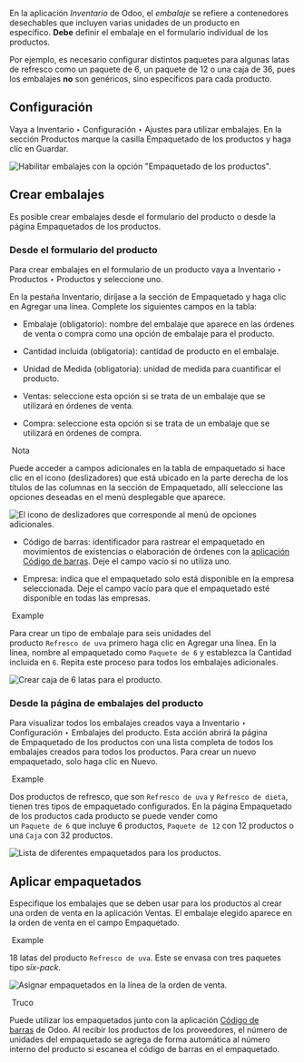 En la aplicación _Inventario_ de Odoo, el _embalaje_ se refiere a contenedores desechables que incluyen varias unidades de un producto en específico. **Debe** definir el embalaje en el formulario individual de los productos.

Por ejemplo, es necesario configurar distintos paquetes para algunas latas de refresco como un paquete de 6, un paquete de 12 o una caja de 36, pues los embalajes **no** son genéricos, sino específicos para cada producto.

## Configuración[](https://www.odoo.com/documentation/17.0/es/applications/inventory_and_mrp/inventory/product_management/product_tracking/packaging.html#configuration "Enlazar permanentemente con este título")

Vaya a Inventario ‣ Configuración ‣ Ajustes para utilizar embalajes. En la sección Productos marque la casilla Empaquetado de los productos y haga clic en Guardar.

![Habilitar embalajes con la opción "Empaquetado de los productos".](https://www.odoo.com/documentation/17.0/es/_images/enable-packagings.png)

## Crear embalajes[](https://www.odoo.com/documentation/17.0/es/applications/inventory_and_mrp/inventory/product_management/product_tracking/packaging.html#create-packaging "Enlazar permanentemente con este título")

Es posible crear embalajes desde el formulario del producto o desde la página Empaquetados de los productos.

### Desde el formulario del producto[](https://www.odoo.com/documentation/17.0/es/applications/inventory_and_mrp/inventory/product_management/product_tracking/packaging.html#from-product-form "Enlazar permanentemente con este título")

Para crear embalajes en el formulario de un producto vaya a Inventario ‣ Productos ‣ Productos y seleccione uno.

En la pestaña Inventario, diríjase a la sección de Empaquetado y haga clic en Agregar una línea. Complete los siguientes campos en la tabla:

- Embalaje (obligatorio): nombre del embalaje que aparece en las órdenes de venta o compra como una opción de embalaje para el producto.
    
- Cantidad incluida (obligatoria): cantidad de producto en el embalaje.
    
- Unidad de Medida (obligatoria): unidad de medida para cuantificar el producto.
    
- Ventas: seleccione esta opción si se trata de un embalaje que se utilizará en órdenes de venta.
    
- Compra: seleccione esta opción si se trata de un embalaje que se utilizará en órdenes de compra.
    

 Nota

Puede acceder a campos adicionales en la tabla de empaquetado si hace clic en el icono (deslizadores) que está ubicado en la parte derecha de los títulos de las columnas en la sección de Empaquetado, allí seleccione las opciones deseadas en el menú desplegable que aparece.

![El icono de deslizadores que corresponde al menú de opciones adicionales.](https://www.odoo.com/documentation/17.0/es/_images/slide.png)

- Código de barras: identificador para rastrear el empaquetado en movimientos de existencias o elaboración de órdenes con la [aplicación Código de barras](https://www.odoo.com/documentation/17.0/es/applications/inventory_and_mrp/barcode/operations/receipts_deliveries.html#barcode-operations-intro). Deje el campo vacío si no utiliza uno.
    
- Empresa: indica que el empaquetado solo está disponible en la empresa seleccionada. Deje el campo vacío para que el empaquetado esté disponible en todas las empresas.
    

 Example

Para crear un tipo de embalaje para seis unidades del producto `Refresco de uva` primero haga clic en Agregar una línea. En la línea, nombre al empaquetado como `Paquete de 6` y establezca la Cantidad incluida en `6`. Repita este proceso para todos los embalajes adicionales.

![Crear caja de 6 latas para el producto.](https://www.odoo.com/documentation/17.0/es/_images/create-product-packaging.png)

### Desde la página de embalajes del producto[](https://www.odoo.com/documentation/17.0/es/applications/inventory_and_mrp/inventory/product_management/product_tracking/packaging.html#from-product-packagings-page "Enlazar permanentemente con este título")

Para visualizar todos los embalajes creados vaya a Inventario ‣ Configuración ‣ Embalajes del producto. Esta acción abrirá la página de Empaquetado de los productos con una lista completa de todos los embalajes creados para todos los productos. Para crear un nuevo empaquetado, solo haga clic en Nuevo.

 Example

Dos productos de refresco, que son `Refresco de uva` y `Refresco de dieta`, tienen tres tipos de empaquetado configurados. En la página Empaquetado de los productos cada producto se puede vender como un `Paquete de 6` que incluye 6 productos, `Paquete de 12` con 12 productos o una `Caja` con 32 productos.

![Lista de diferentes empaquetados para los productos.](https://www.odoo.com/documentation/17.0/es/_images/packagings.png)

## Aplicar empaquetados[](https://www.odoo.com/documentation/17.0/es/applications/inventory_and_mrp/inventory/product_management/product_tracking/packaging.html#apply-packagings "Enlazar permanentemente con este título")

Especifique los embalajes que se deben usar para los productos al crear una orden de venta en la aplicación Ventas. El embalaje elegido aparece en la orden de venta en el campo Empaquetado.

 Example

18 latas del producto `Refresco de uva`. Este se envasa con tres paquetes tipo _six-pack_.

![Asignar empaquetados en la línea de la orden de venta.](https://www.odoo.com/documentation/17.0/es/_images/packagings-sales-order.png)

 Truco

Puede utilizar los empaquetados junto con la aplicación [Código de barras](https://www.odoo.com/documentation/17.0/es/applications/inventory_and_mrp/barcode/setup/software.html#inventory-barcode-software) de Odoo. Al recibir los productos de los proveedores, el número de unidades del empaquetado se agrega de forma automática al número interno del producto si escanea el código de barras en el empaquetado.